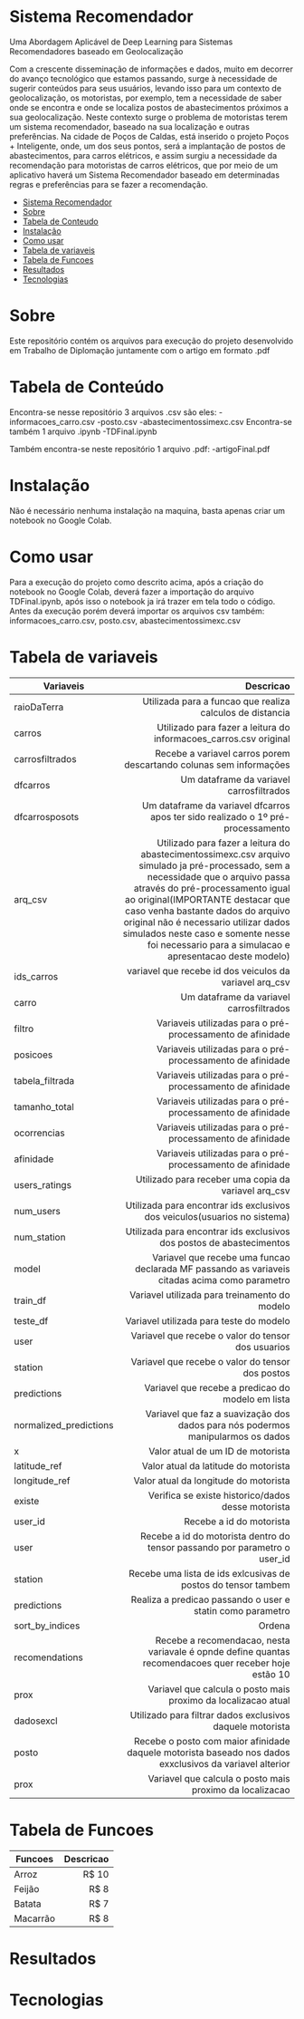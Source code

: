 # Sistema Recomendador
Uma Abordagem Aplicável de Deep Learning para Sistemas Recomendadores baseado em Geolocalização

Com a crescente disseminação de informações e dados, muito em decorrer do avanço tecnológico que estamos passando, surge à necessidade de sugerir conteúdos para seus usuários, levando isso para um contexto de geolocalização, os motoristas, por exemplo, tem a necessidade de saber onde se encontra e onde se localiza postos de abastecimentos próximos a sua geolocalização. 
Neste contexto surge o problema de motoristas terem um sistema recomendador, baseado na sua localização e outras preferências. Na cidade de Poços de Caldas, está inserido o projeto Poços + Inteligente, onde, um dos seus pontos, será a implantação de postos de abastecimentos, para carros elétricos, e assim surgiu a necessidade da recomendação para motoristas de carros elétricos, que por meio de um aplicativo haverá um Sistema Recomendador baseado em determinadas regras e preferências para se fazer a recomendação.

<!--ts-->
   * [Sistema Recomendador](#SistemaRecomendador)
   * [Sobre](#Sobre)
   * [Tabela de Conteudo](#tabela-de-conteudo)
   * [Instalação](#Instalacao)
   * [Como usar](#como-usar)
   * [Tabela de variaveis](#tabela-de-variaves)
   * [Tabela de Funcoes](#tabela-de-funcoes)
   * [Resultados](#resultados)
   * [Tecnologias](#tecnologias)
<!--te-->

# Sobre
Este repositório contém os arquivos para execução do projeto desenvolvido em Trabalho de Diplomação juntamente com o artigo em formato .pdf

# Tabela de Conteúdo
Encontra-se nesse repositório 3 arquivos .csv são eles:
-informacoes_carro.csv
-posto.csv
-abastecimentossimexc.csv
Encontra-se também 1 arquivo .ipynb 
-TDFinal.ipynb

Também encontra-se neste repositório 1 arquivo .pdf:
-artigoFinal.pdf

# Instalação
Não é necessário nenhuma instalação na maquina, basta apenas criar um notebook no Google Colab.

# Como usar
Para a execução do projeto como descrito acima, após a criação do notebook no Google Colab, deverá fazer a importação do arquivo TDFinal.ipynb, após isso o notebook ja irá trazer em tela todo o código.
Antes da execução porém deverá importar os arquivos csv também:
informacoes_carro.csv,
posto.csv,
abastecimentossimexc.csv

# Tabela de variaveis
Variaveis    | Descricao
-------------------------- | ------------------------------------------------------------------:
raioDaTerra                | Utilizada para a funcao que realiza calculos de distancia
carros                     | Utilizado para fazer a leitura do informacoes_carros.csv original
carrosfiltrados            | Recebe a variavel carros porem descartando colunas sem informações
dfcarros                   | Um dataframe da variavel carrosfiltrados
dfcarrosposots             | Um dataframe da variavel dfcarros apos ter sido realizado o 1º pré-processamento
arq_csv                    | Utilizado para fazer a leitura do abastecimentossimexc.csv arquivo simulado ja pré-processado, sem a necessidade que o arquivo passa através do pré-processamento igual ao original(IMPORTANTE destacar que caso venha bastante dados do arquivo original não é necessario utilizar dados simulados neste caso e somente nesse foi necessario para a simulacao e apresentacao deste modelo)
ids_carros                 | variavel que recebe id dos veiculos da variavel arq_csv
carro                      | Um dataframe da variavel carrosfiltrados
filtro                     | Variaveis utilizadas para o pré-processamento de afinidade 
posicoes                   | Variaveis utilizadas para o pré-processamento de afinidade 
tabela_filtrada            | Variaveis utilizadas para o pré-processamento de afinidade 
tamanho_total              | Variaveis utilizadas para o pré-processamento de afinidade 
ocorrencias                | Variaveis utilizadas para o pré-processamento de afinidade 
afinidade                  | Variaveis utilizadas para o pré-processamento de afinidade 
users_ratings              | Utilizado para receber uma copia da variavel arq_csv
num_users                  | Utilizada para encontrar ids exclusivos dos veiculos(usuarios no sistema)
num_station                | Utilizada para encontrar ids exclusivos dos postos de abastecimentos
model                      | Variavel que recebe uma funcao declarada MF passando as variaveis citadas acima como parametro
train_df                   | Variavel utilizada para treinamento do modelo
teste_df                   | Variavel utilizada para teste do modelo
user                       | Variavel que recebe o valor do tensor dos usuarios
station                    | Variavel que recebe o valor do tensor dos postos 
predictions                | Variavel que recebe a predicao do modelo em lista
normalized_predictions     | Variavel que faz a suavização dos dados para nós podermos manipularmos os dados
x                          | Valor atual de um ID de motorista
latitude_ref               | Valor atual da latitude do motorista
longitude_ref              | Valor atual da longitude do motorista
existe                     | Verifica se existe historico/dados desse motorista
user_id                    | Recebe a id do motorista
user                       | Recebe a id do motorista dentro do tensor passando por parametro o user_id
station                    | Recebe uma lista de ids exlcusivas de postos do tensor tambem
predictions                | Realiza a predicao passando o user e statin como parametro
sort_by_indices            | Ordena
recomendations             | Recebe a recomendacao, nesta variavale é opnde define quantas recomendacoes quer receber hoje estão 10
prox                       | Variavel que calcula o posto mais proximo da localizacao atual
dadosexcl                  | Utilizado para filtrar dados exclusivos daquele motorista
posto                      | Recebe o posto com maior afinidade daquele motorista baseado nos dados exxclusivos da variavel alterior
prox                       | Variavel que calcula o posto mais proximo da localizacao

# Tabela de Funcoes
Funcoes | Descricao
--------- | ------:
Arroz     | R$ 10
Feijão    | R$ 8
Batata    | R$ 7
Macarrão  | R$ 8
# Resultados

# Tecnologias




